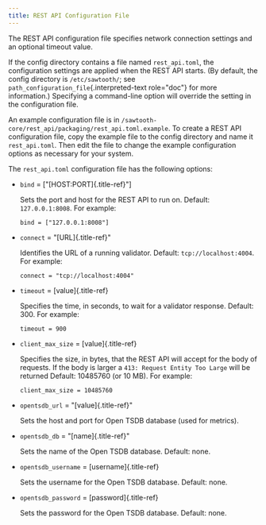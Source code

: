 ```yaml
---
title: REST API Configuration File
---
```


The REST API configuration file specifies network connection settings
and an optional timeout value.

If the config directory contains a file named `rest_api.toml`, the
configuration settings are applied when the REST API starts. (By
default, the config directory is `/etc/sawtooth/`; see
`path_configuration_file`{.interpreted-text role="doc"} for more
information.) Specifying a command-line option will override the setting
in the configuration file.

An example configuration file is in
`/sawtooth-core/rest_api/packaging/rest_api.toml.example`. To create a
REST API configuration file, copy the example file to the config
directory and name it `rest_api.toml`. Then edit the file to change the
example configuration options as necessary for your system.

The `rest_api.toml` configuration file has the following options:

-   `bind` = \[\"[HOST:PORT]{.title-ref}\"\]

    Sets the port and host for the REST API to run on. Default:
    `127.0.0.1:8008`. For example:

    ``` none
    bind = ["127.0.0.1:8008"]
    ```

-   `connect` = \"[URL]{.title-ref}\"

    Identifies the URL of a running validator. Default:
    `tcp://localhost:4004`. For example:

    ``` none
    connect = "tcp://localhost:4004"
    ```

-   `timeout` = [value]{.title-ref}

    Specifies the time, in seconds, to wait for a validator response.
    Default: 300. For example:

    ``` none
    timeout = 900
    ```

-   `client_max_size` = [value]{.title-ref}

    Specifies the size, in bytes, that the REST API will accept for the
    body of requests. If the body is larger a
    `413: Request Entity Too Large` will be returned Default: 10485760
    (or 10 MB). For example:

    ``` none
    client_max_size = 10485760
    ```

-   `opentsdb_url` = \"[value]{.title-ref}\"

    Sets the host and port for Open TSDB database (used for metrics).

-   `opentsdb_db` = \"[name]{.title-ref}\"

    Sets the name of the Open TSDB database. Default: none.

-   `opentsdb_username` = [username]{.title-ref}

    Sets the username for the Open TSDB database. Default: none.

-   `opentsdb_password` = [password]{.title-ref}

    Sets the password for the Open TSDB database. Default: none.

<!--
  Licensed under Creative Commons Attribution 4.0 International License
  https://creativecommons.org/licenses/by/4.0/
-->
